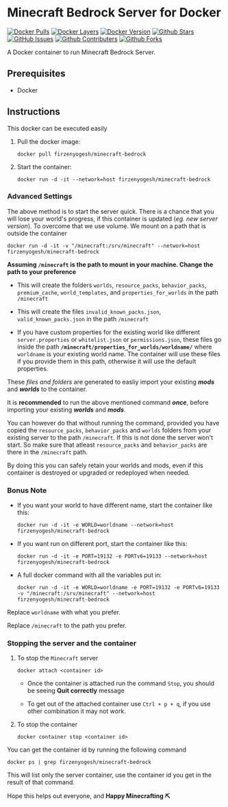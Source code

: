 # Minecraft Bedrock Server for Docker

<!-- [![Build Status](https://travis-ci.org/firzenyogesh/minecraft-bedrock.svg?branch=master)](https://travis-ci.org/firzenyogesh/minecraft-bedrock)  -->
[![Docker Pulls](https://img.shields.io/docker/pulls/firzenyogesh/minecraft-bedrock.svg)](https://hub.docker.com/r/firzenyogesh/minecraft-bedrock/) 
[![Docker Layers](https://images.microbadger.com/badges/image/firzenyogesh/minecraft-bedrock.svg)](https://microbadger.com/images/firzenyogesh/minecraft-bedrock)
[![Docker Version](https://images.microbadger.com/badges/version/firzenyogesh/minecraft-bedrock.svg)](https://microbadger.com/images/firzenyogesh/minecraft-bedrock "Get your own version badge on microbadger.com")
[![Github Stars](https://img.shields.io/github/stars/firzenyogesh/minecraft-bedrock.svg?label=github%20%E2%98%85)](https://github.com/firzenyogesh/minecraft-bedrock/) 
[![GitHub Issues](https://img.shields.io/github/issues-raw/firzenyogesh/minecraft-bedrock.svg)](https://github.com/firzenyogesh/minecraft-bedrock/issues)
[![Github Contributers](https://img.shields.io/github/contributors/firzenyogesh/minecraft-bedrock.svg)](https://github.com/firzenyogesh/minecraft-bedrock/) 
[![Github Forks](https://img.shields.io/github/forks/firzenyogesh/minecraft-bedrock.svg?label=github%20forks)](https://github.com/firzenyogesh/minecraft-bedrock/)

A Docker container to run Minecraft Bedrock Server.

## Prerequisites

- Docker

## Instructions

This docker can be executed easily

1. Pull the docker image:

    ``` Docker
    docker pull firzenyogesh/minecraft-bedrock
    ```

2. Start the container:

    ``` Docker
    docker run -d -it --network=host firzenyogesh/minecraft-bedrock
    ```

### Advanced Settings

The above method is to start the server quick. There is a chance that you will lose your world's progress, if this container is updated (*eg. new server version*). To overcome that we use volume. We mount on a path that is outside the container

``` Docker
docker run -d -it -v "/minecraft:/srv/minecraft" --network=host firzenyogesh/minecraft-bedrock
```

**Assuming `/minecraft` is the path to mount in your machine. Change the path to your preference**

- This will create the folders `worlds`, `resource_packs`, `behavior_packs`, `premium_cache`, `world_templates`, and `properties_for_worlds` in the path `/minecraft`

- This will create the files `invalid_known_packs.json`, `valid_known_packs.json` in the path `/minecraft`

- If you have custom properties for the existing world like different `server.properties` or `whitelist.json` or `permissions.json`, these files go inside the path **`/minecraft/properties_for_worlds/worldname/`**  where `worldname` is your existing world name. The container will use these files if you provide them in this path, otherwise it will use the default properties.

These *files and folders* are generated to easliy import your existing ***mods*** and ***worlds*** to the container.

It is **recommended** to run the above mentioned command ***once***, before importing your existing ***worlds*** and ***mods***.

You can however do that without running the command, provided you have copied the `resource_packs`, `behavior_packs` and `worlds` folders from your existing server to the path `/minecraft`. If this is not done the server won't start. So make sure that atleast `resource_packs` and `behavior_packs` are there in the `/minecraft` path.

By doing this you can safely retain your worlds and mods, even if this container is destroyed or upgraded or redeployed when needed.

### Bonus Note

- If you want your world to have different name, start the container like this:

    ``` Docker
    docker run -d -it -e WORLD=worldname --network=host firzenyogesh/minecraft-bedrock
    ```

- If you want run on different port, start the container like this:

    ``` Docker
    docker run -d -it -e PORT=19132 -e PORTv6=19133 --network=host firzenyogesh/minecraft-bedrock
    ```

- A full docker command with all the variables put in:

    ``` Docker
    docker run -d -it -e WORLD=worldname -e PORT=19132 -e PORTv6=19133 -v "/minecraft:/srv/minecraft" --network=host firzenyogesh/minecraft-bedrock
    ```

Replace `worldname` with what you prefer.

Replace `/minecraft` to the path you prefer.

### Stopping the server and the container

1. To stop the `Minecraft` server

    ``` Docker
    docker attach <container id>
    ```

    - Once the container is attached run the command `Stop`, you should be seeing **Quit correctly** message

    - To get out of the attached container use `Ctrl + p + q`, if you use other combination it may not work.

2. To stop the container

    ``` Docker
    docker container stop <container id>
    ```

You can get the container id by running the following command

``` Docker
docker ps | grep firzenyogesh/minecraft-bedrock
```

This will list only the server container, use the container id you get in the result of that command.

Hope this helps out everyone, and **Happy Minecrafting ⛏️**